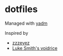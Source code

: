 # dotfiles
Managed with [yadm](https://yadm.io/)

Inspired by
- [zzzeyez](https://github.com/zzzeyez/dots)
- [Luke Smith's voidrice](https://github.com/LukeSmithxyz/voidrice)
